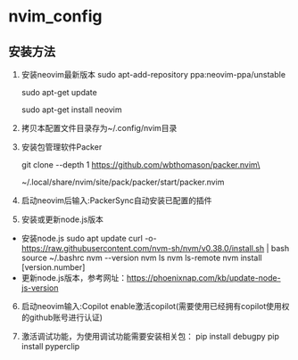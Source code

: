 # nvim_config

## 安装方法

1. 安装neovim最新版本
   sudo apt-add-repository ppa:neovim-ppa/unstable

   sudo apt-get update

   sudo apt-get install neovim

2. 拷贝本配置文件目录存为~/.config/nvim目录

3. 安装包管理软件Packer

   git clone --depth 1 https://github.com/wbthomason/packer.nvim\

   ~/.local/share/nvim/site/pack/packer/start/packer.nvim

4. 启动neovim后输入:PackerSync自动安装已配置的插件

5. 安装或更新node.js版本

  - 安装node.js
    sudo apt update
    curl -o- https://raw.githubusercontent.com/nvm-sh/nvm/v0.38.0/install.sh | bash
    source ~/.bashrc
    nvm --version
    nvm ls
    nvm ls-remote
    nvm install [version.number]
  - 更新node.js版本，参考网址：https://phoenixnap.com/kb/update-node-js-version

6. 启动neovim输入:Copilot enable激活copilot(需要使用已经拥有copilot使用权的github账号进行认证)

7. 激活调试功能，为使用调试功能需要安装相关包：
   pip install debugpy
   pip install pyperclip
